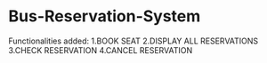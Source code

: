 # Bus-Reservation-System
Functionalities added:
1.BOOK SEAT
2.DISPLAY ALL RESERVATIONS
3.CHECK RESERVATION
4.CANCEL RESERVATION
